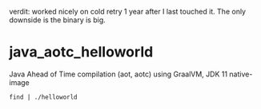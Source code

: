 verdit: worked nicely on cold retry 1 year after I last touched it. The only downside is the binary is big.


# java_aotc_helloworld
Java Ahead of Time compilation (aot, aotc) using GraalVM, JDK 11 native-image

    find | ./helloworld
